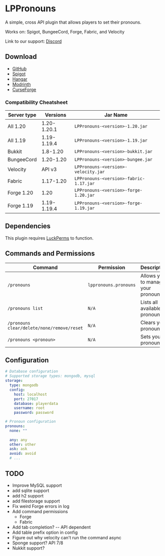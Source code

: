 # LPPronouns

A simple, cross API plugin that allows players to set their pronouns.

Works on: Spigot, BungeeCord, Forge, Fabric, and Velocity

Link to our support: [Discord](https://discord.gg/jec2jpdj7A)

## Download

- [GitHub](https://github.com/p0t4t0sandwich/LPPronouns/releases)
- [Spigot](https://www.spigotmc.org/resources/lppronouns.110206/)
- [Hangar](https://hangar.papermc.io/p0t4t0sandwich/LPPronouns)
- [Modrinth](https://modrinth.com/plugin/lppronouns)
- [CurseForge](https://legacy.curseforge.com/minecraft/mc-mods/lppronouns)

### Compatibility Cheatsheet

| Server type | Versions    | Jar Name                               |
|-------------|-------------|----------------------------------------|
| All 1.20    | 1.20-1.20.1 | `LPPronouns-<version>-1.20.jar`        |
| All 1.19    | 1.19-1.19.4 | `LPPronouns-<version>-1.19.jar`        |
| Bukkit      | 1.8-1.20    | `LPPronouns-<version>-bukkit.jar`      |
| BungeeCord  | 1.20-1.20   | `LPPronouns-<version>-bungee.jar`      |
| Velocity    | API v3      | `LPPronouns-<version>-velocity.jar`    |
| Fabric      | 1.17-1.20   | `LPPronouns-<version>-fabric-1.17.jar` |
| Forge 1.20  | 1.20        | `LPPronouns-<version>-forge-1.20.jar`  |
| Forge 1.19  | 1.19-1.19.4 | `LPPronouns-<version>-forge-1.19.jar`  |

## Dependencies

This plugin requires [LuckPerms](https://luckperms.net/) to function.

## Commands and Permissions

| Command                                    | Permission            | Description                         |
|--------------------------------------------|-----------------------|-------------------------------------|
| `/pronouns`                                | `lppronouns.pronouns` | Allows you to manage your pronouns. |
| `/pronouns list`                           | `N/A`                 | Lists all available pronouns.       |
| `/pronouns clear/delete/none/remove/reset` | `N/A`                 | Clears your pronouns.               |
| `/pronouns <pronoun>`                      | `N/A`                 | Sets your pronouns.                 |

## Configuration

```yaml
# Database configuration
# Supported storage types: mongodb, mysql
storage:
  type: mongodb
  config:
    host: localhost
    port: 27017
    database: playerdata
    username: root
    password: password

# Pronoun configuration
pronouns:
  none: ""
  
  any: any
  other: other
  ask: ask
  avoid: avoid
  # ...
```

## TODO

- Improve MySQL support
- add sqlite support
- add h2 support
- add filestorage support
- Fix weird Forge errors in log
- Add command permissions
  - Forge
  - Fabric
- Add tab completion? -- API dependent
- Add table prefix option in config
- Figure out why velocity can't run the command async
- Sponge support? API 7/8
- Nukkit support?
